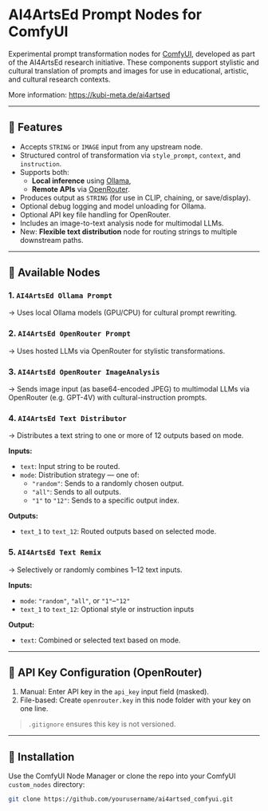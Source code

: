 # AI4ArtsEd Prompt Nodes for ComfyUI

Experimental prompt transformation nodes for [ComfyUI](https://github.com/comfyanonymous/ComfyUI), developed as part of the AI4ArtsEd research initiative. These components support stylistic and cultural translation of prompts and images for use in educational, artistic, and cultural research contexts.

More information: https://kubi-meta.de/ai4artsed

---

## 🔧 Features

- Accepts `STRING` or `IMAGE` input from any upstream node.
- Structured control of transformation via `style_prompt`, `context`, and `instruction`.
- Supports both:
  - **Local inference** using [Ollama](https://ollama.com/),
  - **Remote APIs** via [OpenRouter](https://openrouter.ai/).
- Produces output as `STRING` (for use in CLIP, chaining, or save/display).
- Optional debug logging and model unloading for Ollama.
- Optional API key file handling for OpenRouter.
- Includes an image-to-text analysis node for multimodal LLMs.
- New: **Flexible text distribution** node for routing strings to multiple downstream paths.

---

## 🧹 Available Nodes

### 1. `AI4ArtsEd Ollama Prompt`
→ Uses local Ollama models (GPU/CPU) for cultural prompt rewriting.

### 2. `AI4ArtsEd OpenRouter Prompt`
→ Uses hosted LLMs via OpenRouter for stylistic transformations.

### 3. `AI4ArtsEd OpenRouter ImageAnalysis`
→ Sends image input (as base64-encoded JPEG) to multimodal LLMs via OpenRouter (e.g. GPT-4V) with cultural-instruction prompts.

### 4. `AI4ArtsEd Text Distributor`
→ Distributes a text string to one or more of 12 outputs based on mode.

**Inputs:**
- `text`: Input string to be routed.
- `mode`: Distribution strategy — one of:
  - `"random"`: Sends to a randomly chosen output.
  - `"all"`: Sends to all outputs.
  - `"1"` to `"12"`: Sends to a specific output index.

**Outputs:**
- `text_1` to `text_12`: Routed outputs based on selected mode.

### 5. `AI4ArtsEd Text Remix`
→ Selectively or randomly combines 1–12 text inputs.

**Inputs:**
- `mode`: `"random"`, `"all"`, or `"1"`–`"12"`
- `text_1` to `text_12`: Optional style or instruction inputs

**Output:**
- `text`: Combined or selected text based on mode.

---

## 🔐 API Key Configuration (OpenRouter)

1. Manual: Enter API key in the `api_key` input field (masked).
2. File-based: Create `openrouter.key` in this node folder with your key on one line.

> `.gitignore` ensures this key is not versioned.

---

## 🚀 Installation

Use the ComfyUI Node Manager or clone the repo into your ComfyUI `custom_nodes` directory:

```bash
git clone https://github.com/yourusername/ai4artsed_comfyui.git
